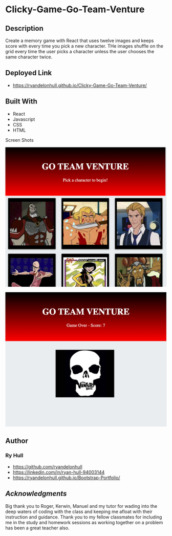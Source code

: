 # Clicky-Game-Go-Team-Venture

## Description

Create a memory game with React that uses twelve images and keeps score with every time you pick a new character. THe images shuffle on the grid every time the user picks a character unless the user chooses the same character twice.


## Deployed Link
- https://ryandelonhull.github.io/Clicky-Game-Go-Team-Venture/


## Built With

- React
- Javascript
- CSS
- HTML

Screen Shots

![game-screenshot1](./public/images/Screenshot1.png)

![game-screenshot2](./public/images/Screenshot2.png)


## Author 

### Ry Hull
 - https://github.com/ryandelonhull
 - https://linkedin.com/in/ryan-hull-94003144
 - https://ryandelonhull.github.io/Bootstrap-Portfolio/



 ## *Acknowledgments*

 Big thank you to Roger, Kerwin, Manuel and my tutor for wading into the deep waters of coding with the class and keeping me afloat with their instruction and guidance. Thank you to my fellow classmates for including me in the study and homework sessions as working together on a problem has been a great teacher also.
